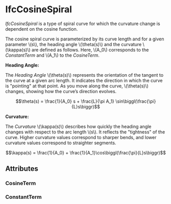 # IfcCosineSpiral

*IfcCosineSpiral* is a type of spiral curve for which the curvature change is dependent on the cosine function.
<!-- end of short definition -->
The cosine spiral curve is parameterized by its curve length and for a given parameter \\(s\\), the heading angle \\(\theta(s)\\) and the curvature \\(\kappa(s)\\) are defined as follows. Here, \\(A_0\\) corresponds to the *ConstantTerm* and \\(A_1\\) to the *CosineTerm*.

**Heading Angle:**

The *Heading Angle* \\(\theta(s)\\) represents the orientation of the tangent to the curve at a given arc length. It indicates the direction in which the curve is "pointing" at that point. As you move along the curve, \\(\theta(s)\\) changes, showing how the curve’s direction evolves.

$$\theta(s) = \frac{1}{A_0} s + \frac{L}{\pi A_1} \sin\biggl(\frac{\pi}{L}s\biggr)$$

**Curvature:**

The *Curvature* \\(\kappa(s)\\) describes how quickly the heading angle changes with respect to the arc length \\(s\\). It reflects the "tightness" of the curve. Higher curvature values correspond to sharper bends, and lower curvature values correspond to straighter segments.

$$\kappa(s) = \frac{1}{A_0} + \frac{1}{A_1}\cos\biggl(\frac{\pi}{L}s\biggr)$$

## Attributes

### CosineTerm

### ConstantTerm

